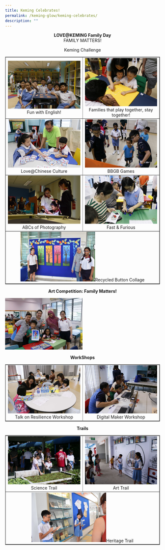 ```yaml
---
title: Keming Celebrates!
permalink: /keming-glow/keming-celebrates/
description: ""
---
```

<p style="text-align: center;"><strong>LOVE@KEMING Family Day<br /></strong>FAMILY MATTERS!</p>
<p style="text-align: center;">Keming Challenge</p>
<table style="border-collapse: collapse; width: 100%;" border="1">
<tbody>
<tr>
<td style="width: 50%; text-align: center;"><img src="/images/kc1.jpeg">Fun with English!</td>
<td style="width: 50%; text-align: center;"><img src="/images/kc2.jpeg">Families that play together, stay together!</td>
</tr>
<tr>
<td style="width: 50%; text-align: center;"><img src="/images/kc3.jpeg">Love@Chinese Culture</td>
<td style="width: 50%; text-align: center;"><img src="/images/kc4.jpeg">BBGB Games</td>
</tr>
<tr>
<td style="width: 50%; text-align: center;"><img src="/images/kc5.jpg">ABCs of Photography</td>
<td style="width: 50%; text-align: center;"><img src="/images/kc6.jpeg">Fast &amp; Furious</td>
</tr>
<tr>
<td style="text-align: center;" colspan="2"><img style="width: 50%;" src="/images/kc7.jpeg">Recycled Button Collage</td>
</tr>
</tbody>
</table>
<p style="text-align: center;"><strong>Art Competition: Family Matters!</strong></p>
<img style="width: 50%;" src="/images/kc8.jpeg">
<p style="text-align: center;"><strong>WorkShops</strong></p>
<table style="border-collapse: collapse; width: 100%;" border="1">
<tbody>
<tr>
<td style="width: 50%; text-align: center;"><img src="/images/kc9.jpeg">Talk on Resilience Workshop</td>
<td style="width: 50%; text-align: center;"><img src="/images/kc10.jpeg">Digital Maker Workshop</td>
</tr>
</tbody>
</table>
<p style="text-align: center;"><strong>Trails</strong></p>
<table style="border-collapse: collapse; width: 100%;" border="1">
<tbody>
<tr>
<td style="width: 50%; text-align: center;"><img src="/images/kc11.jpeg">Science Trail</td>
<td style="width: 50%; text-align: center;"><img src="/images/kc12.jpeg">Art Trail</td>
</tr>
<tr>
<td style="text-align: center;" colspan="2"><img style="width: 50%;"  src="/images/kc13.jpeg">Heritage Trail</td>
</tr>
</tbody>
</table>